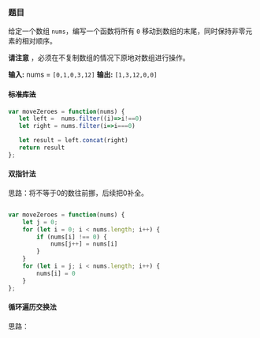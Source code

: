 ### 题目

给定一个数组 `nums`，编写一个函数将所有 `0` 移动到数组的末尾，同时保持非零元素的相对顺序。

**请注意** ，必须在不复制数组的情况下原地对数组进行操作。

**输入:** nums = `[0,1,0,3,12]`
**输出:** `[1,3,12,0,0]`




#### ~~标准库法~~
```js
var moveZeroes = function(nums) {
   let left =  nums.filter((i)=>i!==0)
   let right = nums.filter(i=>i===0)

   let result = left.concat(right)
   return result 
};
```


#### 双指针法
思路：将不等于0的数往前挪，后续把0补全。
```js

var moveZeroes = function(nums) {
    let j = 0;
    for (let i = 0; i < nums.length; i++) {
        if (nums[i] !== 0) {
            nums[j++] = nums[i]
        }
    }
    for (let i = j; i < nums.length; i++) {
        nums[i] = 0
    }
};

```

#### 循环遍历交换法
思路：